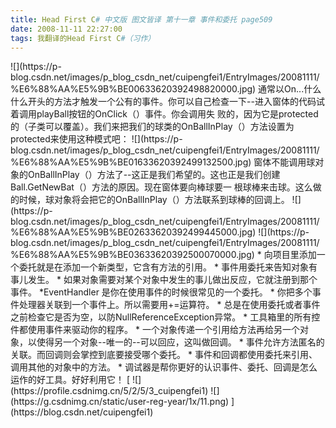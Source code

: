 ```yaml
---
title: Head First C# 中文版 图文皆译 第十一章 事件和委托 page509
date: 2008-11-11 22:27:00
tags: 我翻译的Head First C#（习作）
---
```

<?xml:namespace prefix = o ns = "urn:schemas-microsoft-com:office:office" />

![](https://p-blog.csdn.net/images/p_blog_csdn_net/cuipengfei1/EntryImages/20081111/%E6%88%AA%E5%9B%BE00633620392498820000.jpg)

通常以On...什么什么开头的方法才触发一个公有的事件。你可以自己检查一下--进入窗体的代码试着调用playBall按钮的OnClick（）事件。你会调用失
败的，因为它是protected的（子类可以覆盖）。我们来把我们的球类的OnBallInPlay（）方法设置为protected来使用这种模式吧：

![](https://p-blog.csdn.net/images/p_blog_csdn_net/cuipengfei1/EntryImages/20081111/%E6%88%AA%E5%9B%BE01633620392499132500.jpg)

窗体不能调用球对象的OnBallInPlay（）方法了--这正是我们希望的。这也正是我们创建Ball.GetNewBat（）方法的原因。现在窗体要向棒球要一
根球棒来击球。这么做的时候，球对象将会把它的OnBallInPlay（）方法联系到球棒的回调上。

![](https://p-blog.csdn.net/images/p_blog_csdn_net/cuipengfei1/EntryImages/20081111/%E6%88%AA%E5%9B%BE02633620392499445000.jpg)

![](https://p-blog.csdn.net/images/p_blog_csdn_net/cuipengfei1/EntryImages/20081111/%E6%88%AA%E5%9B%BE03633620392500070000.jpg)

*  向项目里添加一个委托就是在添加一个新类型，它含有方法的引用。 

*  事件用委托来告知对象有事儿发生。 

*  如果对象需要对某个对象中发生的事儿做出反应，它就注册到那个事件。 

*EventHandler  是你在使用事件的时候很常见的一个委托。 

*  你把多个事件处理器关联到一个事件上。所以需要用+=运算符。 

*  总是在使用委托或者事件之前检查它是否为空，以防NullReferenceException异常。 

*  工具箱里的所有控件都使用事件来驱动你的程序。 

*  一个对象传递一个引用给方法再给另一个对象，以使得另一个对象--唯一的--可以回应，这叫做回调。 

*  事件允许方法匿名的关联。而回调则会掌控到底要接受哪个委托。 

*  事件和回调都使用委托来引用、调用其他的对象中的方法。 

*  调试器是帮你更好的认识事件、委托、回调是怎么运作的好工具。好好利用它！ 



[ ![](https://profile.csdnimg.cn/5/2/5/3_cuipengfei1)
![](https://g.csdnimg.cn/static/user-reg-year/1x/11.png)
](https://blog.csdn.net/cuipengfei1)





